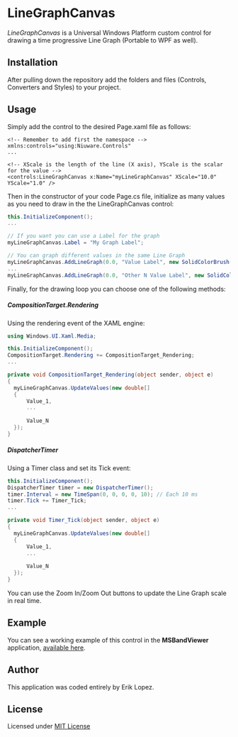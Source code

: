 # LineGraphCanvas

*LineGraphCanvas* is a Universal Windows Platform custom control for drawing a time progressive Line Graph (Portable to WPF as well).

## Installation

After pulling down the repository add the folders and files (Controls, Converters and Styles) to your project.

## Usage

Simply add the control to the desired Page.xaml file as follows:

```Xaml
<!-- Remember to add first the namespace -->
xmlns:controls="using:Niuware.Controls"
...

<!-- XScale is the length of the line (X axis), YScale is the scalar for the value -->
<controls:LineGraphCanvas x:Name="myLineGraphCanvas" XScale="10.0" YScale="1.0" />
```

Then in the constructor of your code Page.cs file, initialize as many values as you need to draw in the the LineGraphCanvas control:

```C#
this.InitializeComponent();
...

// If you want you can use a Label for the graph
myLineGraphCanvas.Label = "My Graph Label";

// You can graph different values in the same Line Graph
myLineGraphCanvas.AddLineGraph(0.0, "Value Label", new SolidColorBrush(Windows.UI.Colors.XXX));
...
myLineGraphCanvas.AddLineGraph(0.0, "Other N Value Label", new SolidColorBrush(Windows.UI.Colors.XXX));
```

Finally, for the drawing loop you can choose one of the following methods:

##### CompositionTarget.Rendering 

Using the rendering event of the XAML engine:

```C#
using Windows.UI.Xaml.Media;

this.InitializeComponent();
CompositionTarget.Rendering += CompositionTarget_Rendering;
...

private void CompositionTarget_Rendering(object sender, object e)
{
  myLineGraphCanvas.UpdateValues(new double[]
  {
      Value_1,
      ...
      
      Value_N
  });
}
```

##### DispatcherTimer

Using a Timer class and set its Tick event:

```C#
this.InitializeComponent();
DispatcherTimer timer = new DispatcherTimer();
timer.Interval = new TimeSpan(0, 0, 0, 0, 10); // Each 10 ms
timer.Tick += Timer_Tick;
...

private void Timer_Tick(object sender, object e)
{
  myLineGraphCanvas.UpdateValues(new double[]
  {
      Value_1,
      ...
      
      Value_N
  });
}
```

You can use the Zoom In/Zoom Out buttons to update the Line Graph scale in real time.

## Example

You can see a working example of this control in the **MSBandViewer** application, [available here](https://github.com/niuware/MSBandViewer).

## Author

This application was coded entirely by Erik Lopez.

## License

Licensed under [MIT License](https://github.com/niuware/LineGraphCanvas/blob/master/LICENSE)
